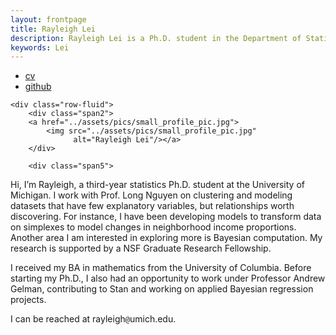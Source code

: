 ```yaml
---
layout: frontpage
title: Rayleigh Lei
description: Rayleigh Lei is a Ph.D. student in the Department of Statistics at the University of Michigan; research in modeling and clustering.
keywords: Lei
---
```


<div class="navbar">
  <div class="navbar-inner">
      <ul class="nav">
          <li><a href="{{ BASE_PATH }}/assets/rayleigh_lei_cv">cv</a></li>
          <li><a href="https://github.com/rayleigh">github</a></li>
      </ul>
  </div>
</div>

<div class="container">

    <div class="row-fluid">
        <div class="span2">
        <a href="../assets/pics/small_profile_pic.jpg">
            <img src="../assets/pics/small_profile_pic.jpg"
                  alt="Rayleigh Lei"/></a>
        </div>

        <div class="span5">
Hi, I’m Rayleigh, a third-year statistics Ph.D. student at the University of Michigan. I work with Prof. Long Nguyen on clustering and modeling datasets that have few explanatory variables, but relationships worth discovering. For instance, I have been developing models to transform data on simplexes to model changes in neighborhood income proportions. Another area I am interested in exploring more is Bayesian computation. My research is supported by a NSF Graduate Research Fellowship.
<br/>

I received my BA in mathematics from the University of Columbia. Before starting my Ph.D., I also had an opportunity to work under Professor Andrew Gelman, contributing to Stan and working on applied Bayesian regression projects.
<br/>

I can be reached at rayleigh<code>@</code>umich.edu.
        </div>
     </div>
</div>

